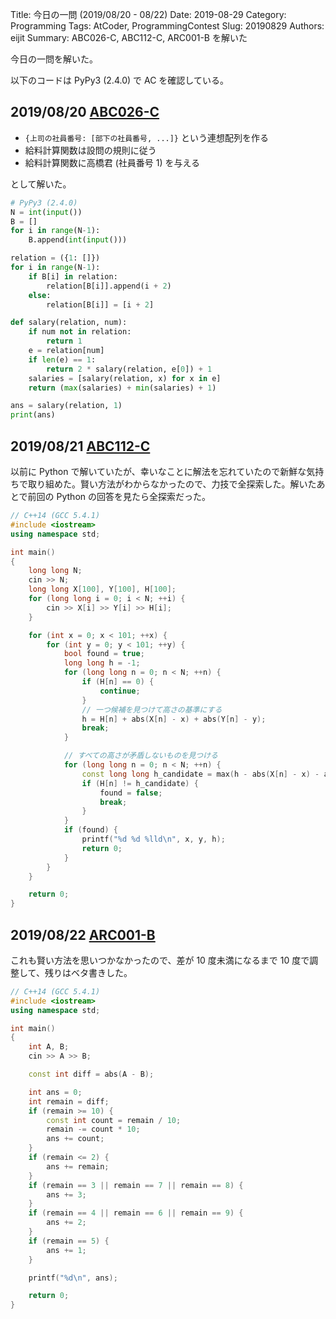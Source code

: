 Title: 今日の一問 (2019/08/20 - 08/22)
Date: 2019-08-29
Category: Programming
Tags: AtCoder, ProgrammingContest
Slug: 20190829
Authors: eijit
Summary: ABC026-C, ABC112-C, ARC001-B を解いた

今日の一問を解いた。

以下のコードは PyPy3 (2.4.0) で AC を確認している。

## 2019/08/20 [ABC026-C](https://atcoder.jp/contests/abc026/tasks/abc026_c)

* ```{上司の社員番号: [部下の社員番号, ...]}``` という連想配列を作る
* 給料計算関数は設問の規則に従う
* 給料計算関数に高橋君 (社員番号 1) を与える

として解いた。

```py
# PyPy3 (2.4.0)
N = int(input())
B = []
for i in range(N-1):
    B.append(int(input()))

relation = ({1: []})
for i in range(N-1):
    if B[i] in relation:
        relation[B[i]].append(i + 2)
    else:
        relation[B[i]] = [i + 2]

def salary(relation, num):
    if num not in relation:
        return 1
    e = relation[num]
    if len(e) == 1:
        return 2 * salary(relation, e[0]) + 1
    salaries = [salary(relation, x) for x in e]
    return (max(salaries) + min(salaries) + 1)

ans = salary(relation, 1)
print(ans)
```

## 2019/08/21 [ABC112-C](https://atcoder.jp/contests/abc112/tasks/abc112_c)

以前に Python で解いていたが、幸いなことに解法を忘れていたので新鮮な気持ちで取り組めた。賢い方法がわからなかったので、力技で全探索した。解いたあとで前回の Python の回答を見たら全探索だった。

```cpp
// C++14 (GCC 5.4.1)
#include <iostream>
using namespace std;

int main()
{
    long long N;
    cin >> N;
    long long X[100], Y[100], H[100];
    for (long long i = 0; i < N; ++i) {
        cin >> X[i] >> Y[i] >> H[i];
    }

    for (int x = 0; x < 101; ++x) {
        for (int y = 0; y < 101; ++y) {
            bool found = true;
            long long h = -1;
            for (long long n = 0; n < N; ++n) {
                if (H[n] == 0) {
                    continue;
                }
                // 一つ候補を見つけて高さの基準にする
                h = H[n] + abs(X[n] - x) + abs(Y[n] - y);
                break;
            }

            // すべての高さが矛盾しないものを見つける
            for (long long n = 0; n < N; ++n) {
                const long long h_candidate = max(h - abs(X[n] - x) - abs(Y[n] - y), 0ll);
                if (H[n] != h_candidate) {
                    found = false;
                    break;
                }
            }
            if (found) {
                printf("%d %d %lld\n", x, y, h);
                return 0;
            }
        }
    }

    return 0;
}
```

## 2019/08/22 [ARC001-B](https://atcoder.jp/contests/arc001/tasks/arc001_2)

これも賢い方法を思いつかなかったので、差が 10 度未満になるまで 10 度で調整して、残りはベタ書きした。

```cpp
// C++14 (GCC 5.4.1)
#include <iostream>
using namespace std;

int main()
{
    int A, B;
    cin >> A >> B;

    const int diff = abs(A - B);

    int ans = 0;
    int remain = diff;
    if (remain >= 10) {
        const int count = remain / 10;
        remain -= count * 10;
        ans += count;
    }
    if (remain <= 2) {
        ans += remain;
    }
    if (remain == 3 || remain == 7 || remain == 8) {
        ans += 3;
    }
    if (remain == 4 || remain == 6 || remain == 9) {
        ans += 2;
    }
    if (remain == 5) {
        ans += 1;
    }

    printf("%d\n", ans);

    return 0;
}
```
